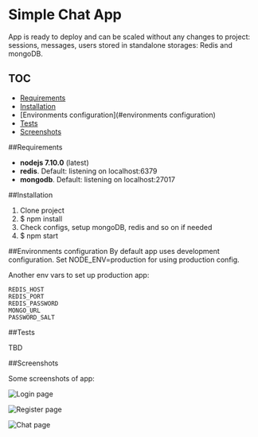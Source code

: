 Simple Chat App
============

App is ready to deploy and can be scaled without any changes to project: sessions, messages, users stored in standalone storages: Redis and mongoDB.

TOC
------------

* [Requirements](#requirements)
* [Installation](#installation)
* [Environments configuration](#environments configuration)
* [Tests](#tests)
* [Screenshots](#screenshots)

##Requirements

* **nodejs 7.10.0** (latest)
* **redis**. Default: listening on localhost:6379
* **mongodb**. Default: listening on localhost:27017
    

##Installation

1. Clone project
2. $ npm install
3. Check configs, setup mongoDB, redis and so on if needed 
4. $ npm start

##Environments configuration
By default app uses development configuration. Set NODE_ENV=production for using production config.

Another env vars to set up production app:
 
    REDIS_HOST
    REDIS_PORT
    REDIS_PASSWORD
    MONGO_URL
    PASSWORD_SALT
    
##Tests

TBD

##Screenshots

Some screenshots of app:

![Login page](https://raw.githubusercontent.com/Groumentt/simple-chat/master/docs/login.png)

![Register page](https://raw.githubusercontent.com/Groumentt/simple-chat/master/docs/register.png)

![Chat page](https://raw.githubusercontent.com/Groumentt/simple-chat/master/docs/chat.png)